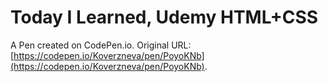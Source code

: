 # Today I Learned, Udemy  HTML+CSS

A Pen created on CodePen.io. Original URL: [https://codepen.io/Koverzneva/pen/PoyoKNb](https://codepen.io/Koverzneva/pen/PoyoKNb).

